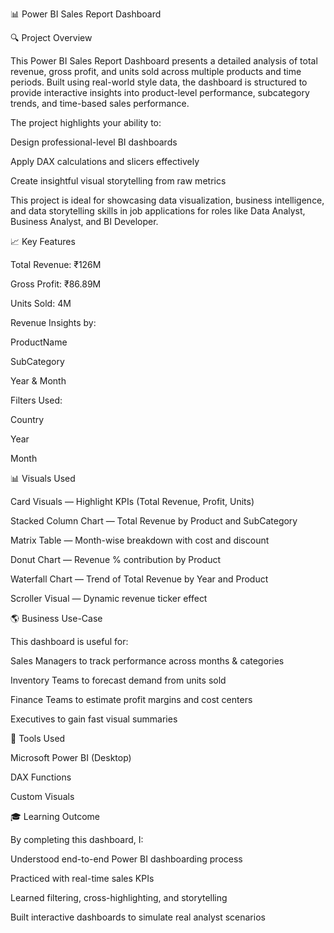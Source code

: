 📊 Power BI Sales Report Dashboard

🔍 Project Overview

This Power BI Sales Report Dashboard presents a detailed analysis of total revenue, gross profit, and units sold across multiple products and time periods. Built using real-world style data, the dashboard is structured to provide interactive insights into product-level performance, subcategory trends, and time-based sales performance.

The project highlights your ability to:

Design professional-level BI dashboards

Apply DAX calculations and slicers effectively

Create insightful visual storytelling from raw metrics

This project is ideal for showcasing data visualization, business intelligence, and data storytelling skills in job applications for roles like Data Analyst, Business Analyst, and BI Developer.

📈 Key Features

Total Revenue: ₹126M

Gross Profit: ₹86.89M

Units Sold: 4M

Revenue Insights by:

ProductName

SubCategory

Year & Month

Filters Used:

Country

Year

Month

📊 Visuals Used

Card Visuals — Highlight KPIs (Total Revenue, Profit, Units)

Stacked Column Chart — Total Revenue by Product and SubCategory

Matrix Table — Month-wise breakdown with cost and discount

Donut Chart — Revenue % contribution by Product

Waterfall Chart — Trend of Total Revenue by Year and Product

Scroller Visual — Dynamic revenue ticker effect

🌎 Business Use-Case

This dashboard is useful for:

Sales Managers to track performance across months & categories

Inventory Teams to forecast demand from units sold

Finance Teams to estimate profit margins and cost centers

Executives to gain fast visual summaries

📘 Tools Used

Microsoft Power BI (Desktop)

DAX Functions

Custom Visuals

🎓 Learning Outcome

By completing this dashboard, I:

Understood end-to-end Power BI dashboarding process

Practiced with real-time sales KPIs

Learned filtering, cross-highlighting, and storytelling

Built interactive dashboards to simulate real analyst scenarios

